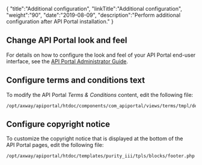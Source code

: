 {
    "title":"Additional configuration",
    "linkTitle":"Additional configuration",
    "weight":"90",
    "date":"2019-08-09",
    "description":"Perform additional configuration after API Portal installation."
}

## Change API Portal look and feel

For details on how to configure the look and feel of your API Portal end-user interface, see the [API Portal Administrator Guide](/docs/apim_administration/apiportal_admin/).

## Configure terms and conditions text

To modify the API Portal *Terms & Conditions* content, edit the following file:

```
/opt/axway/apiportal/htdoc/components/com_apiportal/views/terms/tmpl/default.php
```

## Configure copyright notice

To customize the copyright notice that is displayed at the bottom of the API Portal pages, edit the following file:

```
/opt/axway/apiportal/htdoc/templates/purity_iii/tpls/blocks/footer.php
```
